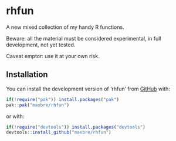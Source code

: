 
<!-- README.md is generated from README.Rmd. Please edit that file -->

# rhfun

<!-- badges: start -->
<!-- badges: end -->

A new mixed collection of my handy R functions.

Beware: all the material must be considered experimental, in full
development, not yet tested.

Caveat emptor: use it at your own risk.

## Installation

You can install the development version of ‘rhfun’ from
[GitHub](https://github.com/) with:

``` r
if(!require("pak")) install.packages("pak")
pak::pak("maxbre/rhfun")
```

or with:

``` r
if(!require("devtools")) install.packages("devtools")
devtools::install_github("maxbre/rhfun")
```
